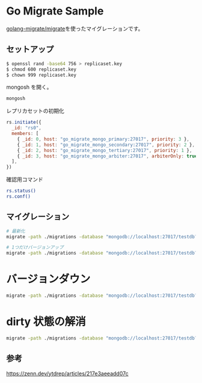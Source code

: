 # Go Migrate Sample

[golang-migrate/migrate](https://github.com/golang-migrate/migrate)を使ったマイグレーションです。

## セットアップ

```bash
$ openssl rand -base64 756 > replicaset.key
$ chmod 600 replicaset.key
$ chown 999 replicaset.key
```

mongosh を開く。

```bash
mongosh
```

レプリカセットの初期化

```js
rs.initiate({
  _id: "rs0",
  members: [
    { _id: 0, host: "go_migrate_mongo_primary:27017", priority: 3 },
    { _id: 1, host: "go_migrate_mongo_secondary:27017", priority: 2 },
    { _id: 2, host: "go_migrate_mongo_tertiary:27017", priority: 1 },
    { _id: 3, host: "go_migrate_mongo_arbiter:27017", arbiterOnly: true },
  ],
})
```

確認用コマンド

```bash
rs.status()
rs.conf()
```

## マイグレーション

```bash
# 最新化
migrate -path ./migrations -database "mongodb://localhost:27017/testdb?directConnection=true" up

# 1つだけバージョンアップ
migrate -path ./migrations -database "mongodb://localhost:27017/testdb?directConnection=true" up 1
```

# バージョンダウン

```bash
migrate -path ./migrations -database "mongodb://localhost:27017/testdb?directConnection=true" down 1
```

# dirty 状態の解消

```bash
migrate -path ./migrations -database "mongodb://localhost:27017/testdb?directConnection=true" force 1
```

## 参考

https://zenn.dev/ytdrep/articles/217e3aeeadd07c
